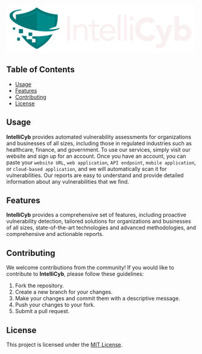 <img src="logo.png" alt="IntelliCyb" width="500"/>

## Table of Contents

- [Usage](#usage)
- [Features](#features)
- [Contributing](#contributing)
- [License](#license)

## Usage

**IntelliCyb** provides automated vulnerability assessments for organizations and businesses of all sizes, including those in regulated industries such as healthcare, finance, and government. To use our services, simply visit our website and sign up for an account. Once you have an account, you can paste your `website URL`, `web application`, `API endpoint`, `mobile application`, or `cloud-based application`, and we will automatically scan it for vulnerabilities. Our reports are easy to understand and provide detailed information about any vulnerabilities that we find.

## Features

**IntelliCyb** provides a comprehensive set of features, including proactive vulnerability detection, tailored solutions for organizations and businesses of all sizes, state-of-the-art technologies and advanced methodologies, and comprehensive and actionable reports.

## Contributing

We welcome contributions from the community! If you would like to contribute to **IntelliCyb**, please follow these guidelines:

1. Fork the repository.
2. Create a new branch for your changes.
3. Make your changes and commit them with a descriptive message.
4. Push your changes to your fork.
5. Submit a pull request.

## License

This project is licensed under the [MIT License](https://opensource.org/licenses/MIT).
